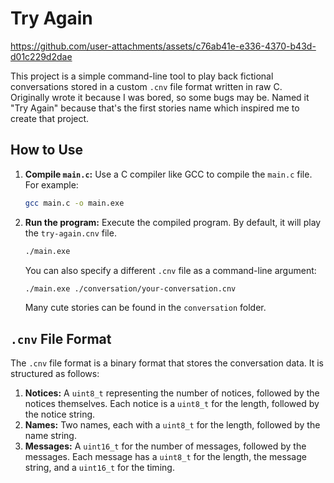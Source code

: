 # Try Again

https://github.com/user-attachments/assets/c76ab41e-e336-4370-b43d-d01c229d2dae

This project is a simple command-line tool to play back fictional conversations stored in a custom `.cnv` file format written in raw C.  
Originally wrote it because I was bored, so some bugs may be. Named it "Try Again" because that's the first stories name which inspired me to create that project.  

## How to Use

1.  **Compile `main.c`:** Use a C compiler like GCC to compile the `main.c` file. For example:

    ```bash
    gcc main.c -o main.exe
    ```

2.  **Run the program:** Execute the compiled program. By default, it will play the `try-again.cnv` file.

    ```bash
    ./main.exe
    ```

    You can also specify a different `.cnv` file as a command-line argument:

    ```bash
    ./main.exe ./conversation/your-conversation.cnv
    ```

    Many cute stories can be found in the `conversation` folder.

## `.cnv` File Format

The `.cnv` file format is a binary format that stores the conversation data. It is structured as follows:

1.  **Notices:** A `uint8_t` representing the number of notices, followed by the notices themselves. Each notice is a `uint8_t` for the length, followed by the notice string.
2.  **Names:** Two names, each with a `uint8_t` for the length, followed by the name string.
3.  **Messages:** A `uint16_t` for the number of messages, followed by the messages. Each message has a `uint8_t` for the length, the message string, and a `uint16_t` for the timing.
